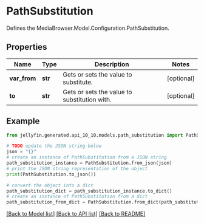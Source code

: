 # PathSubstitution

Defines the MediaBrowser.Model.Configuration.PathSubstitution.

## Properties

Name | Type | Description | Notes
------------ | ------------- | ------------- | -------------
**var_from** | **str** | Gets or sets the value to substitute. | [optional] 
**to** | **str** | Gets or sets the value to substitution with. | [optional] 

## Example

```python
from jellyfin.generated.api_10_10.models.path_substitution import PathSubstitution

# TODO update the JSON string below
json = "{}"
# create an instance of PathSubstitution from a JSON string
path_substitution_instance = PathSubstitution.from_json(json)
# print the JSON string representation of the object
print(PathSubstitution.to_json())

# convert the object into a dict
path_substitution_dict = path_substitution_instance.to_dict()
# create an instance of PathSubstitution from a dict
path_substitution_from_dict = PathSubstitution.from_dict(path_substitution_dict)
```
[[Back to Model list]](../README.md#documentation-for-models) [[Back to API list]](../README.md#documentation-for-api-endpoints) [[Back to README]](../README.md)


